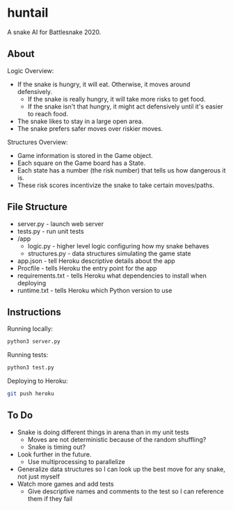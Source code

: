# huntail

A snake AI for Battlesnake 2020.

## About

Logic Overview:

- If the snake is hungry, it will eat. Otherwise, it moves around defensively.
  - If the snake is really hungry, it will take more risks to get food. 
  - If the snake isn't that hungry, it might act defensively until it's easier to reach food.
- The snake likes to stay in a large open area.
- The snake prefers safer moves over riskier moves.

Structures Overview:

- Game information is stored in the Game object.
- Each square on the Game board has a State.
- Each state has a number (the risk number) that tells us how dangerous it is.
- These risk scores incentivize the snake to take certain moves/paths.

## File Structure

- server.py - launch web server
- tests.py - run unit tests
- /app
  - logic.py - higher level logic configuring how my snake behaves
  - structures.py - data structures simulating the game state
- app.json - tell Heroku descriptive details about the app
- Procfile - tells Heroku the entry point for the app
- requirements.txt - tells Heroku what dependencies to install when deploying
- runtime.txt - tells Heroku which Python version to use

## Instructions

Running locally:

```bash
python3 server.py
```

Running tests:

```bash
python3 test.py
```

Deploying to Heroku:

```bash
git push heroku
```

## To Do

- Snake is doing different things in arena than in my unit tests
  - Moves are not deterministic because of the random shuffling?
  - Snake is timing out?
- Look further in the future.
  - Use multiprocessing to parallelize
- Generalize data structures so I can look up the best move for any snake, not just myself
- Watch more games and add tests
  - Give descriptive names and comments to the test so I can reference them if they fail
